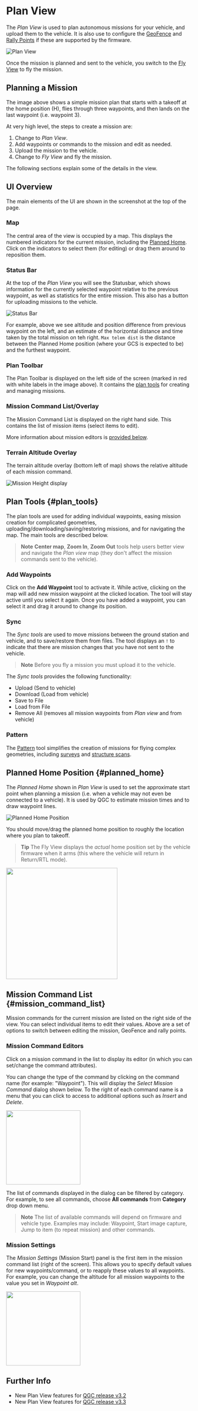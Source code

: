 # Plan View

The *Plan View* is used to plan autonomous missions for your vehicle, and upload them to the vehicle. It is also use to configure the [GeoFence](PlanGeoFence.md) and [Rally Points](PlanRallyPoints.md) if these are supported by the firmware.

![Plan View](../../images/plan/PlanView.png)

Once the mission is planned and sent to the vehicle, you switch to the [Fly View](../FlyView/FlyView.md) to fly the mission.


## Planning a Mission

The image above shows a simple mission plan that starts with a takeoff at the home position (H), 
flies through three waypoints,  and then lands on the last waypoint (i.e. waypoint 3).

At very high level, the steps to create a mission are:

1. Change to *Plan View*.
2. Add waypoints or commands to the mission and edit as needed.
3. Upload the mission to the vehicle.
4. Change to *Fly View* and fly the mission.

The following sections explain some of the details in the view.


## UI Overview

The main elements of the UI are shown in the screenshot at the top of the page.


### Map

The central area of the view is occupied by a map. This displays the numbered indicators for the current mission, including the [Planned Home](#planned_home).
Click on the indicators to select them (for editing) or drag them around to reposition them. 

### Status Bar

At the top of the *Plan View* you will see the Statusbar, which shows information for the currently selected waypoint relative to the previous waypoint, as well as statistics for the entire mission. This also has a button for uploading missions to the vehicle.

![Status Bar](../../images/plan/PlanToolbar.png)

For example, above we see altitude and position difference from previous waypoint on the left, and an estimate of the horizontal distance and time taken by the total mission on teh right. `Max telem dist` is the distance between the Planned Home position (where your GCS is expected to be) and the furthest waypoint.

### Plan Toolbar

The Plan Toolbar is displayed on the left side of the screen (marked in red with white labels in the image above). It contains the [plan tools](#plan_tools) for creating and managing missions.

### Mission Command List/Overlay

The Mission Command List is displayed on the right hand side. This contains the list of mission items (select items to edit).

More information about mission editors is [provided below](#mission_command_list).


### Terrain Altitude Overlay

The terrain altitude overlay (bottom left of map) shows the relative altitude of each mission command.

![Mission Height display](../../images/plan/MissionHeightDisplay.png)


## Plan Tools {#plan_tools}

The plan tools are used for adding individual waypoints, easing mission creation for complicated geometries, uploading/downloading/saving/restoring missions, and for navigating the map. The main tools are described below.

> **Note** **Center map**, **Zoom In**, **Zoom Out** tools help users better view and navigate the *Plan view* map (they don't affect the mission commands sent to the vehicle).


### Add Waypoints

Click on the **Add Waypoint** tool to activate it. While active, clicking on the map will add new mission waypoint at the clicked location. 
The tool will stay active until you select it again. 
Once you have added a waypoint, you can select it and drag it around to change its position.


### Sync

The *Sync tools* are used to move missions between the ground station and vehicle, and to save/restore them from files. 
The tool displays an `!` to indicate that there are mission changes that you have not sent to the vehicle.

> **Note** Before you fly a mission you must upload it to the vehicle.

The *Sync tools* provides the following functionality:

* Upload (Send to vehicle)
* Download (Load from vehicle)
* Save to File
* Load from File
* Remove All (removes all mission waypoints from *Plan view* and from vehicle)


### Pattern

The [Pattern](Pattern.md) tool simplifies the creation of missions for flying complex geometries, including [surveys](../PlanView/Survey.md) and [structure scans](../PlanView/StructureScan.md).


## Planned Home Position {#planned_home}

The *Planned Home* shown in *Plan View* is used to set the approximate start point when planning a mission (i.e. when a vehicle may not even be connected to a vehicle). 
It is used by QGC to estimate mission times and to draw waypoint lines.

![Planned Home Position](../../images/plan/MissionSettingsPlannedHome.jpg)

You should move/drag the planned home position to roughly the location where you plan to takeoff.

> **Tip** The Fly View displays the *actual* home position set by the vehicle firmware when it arms (this where the vehicle will return in Return/RTL mode). 

<img src="../../images/plan/MissionSettingsPlannedHomePositionSection.jpg" style="width: 300px;"/>


## Mission Command List {#mission_command_list}

Mission commands for the current mission are listed on the right side of the view. You can select individual items to edit their values. 
Above are a set of options to switch between editing the mission, GeoFence and rally points.


### Mission Command Editors

Click on a mission command in the list to display its editor (in which you can set/change the command attributes).

You can change the type of the command by clicking on the command name (for example: "Waypoint"). 
This will display the *Select Mission Command* dialog shown below. To the right of each command name is a menu that you can click to access to additional options such as *Insert* and *Delete*.

<img src="../../images/plan/MissionCommands.png" style="width: 200px;"/>

The list of commands displayed in the dialog can be filtered by category. For example, to see all commands, choose **All commands** from **Category** drop down menu. 

> **Note** The list of available commands will depend on firmware and vehicle type. Examples may include: Waypoint, Start image capture, Jump to item (to repeat mission) and other commands.


### Mission Settings

The *Mission Settings* (Mission Start) panel is the first item in the mission command list (right of the screen). 
This allows you to specify default values for new waypoints/command, or to reapply these values to all waypoints. 
For example, you can change the altitude for all mission waypoints to the value you set in *Waypoint alt*.

<img src="../../images/plan/MissionSettings.png" style="width: 200px;"/>



## Further Info

* New Plan View features for [QGC release v3.2](../releases/stable_v3.2_long.md#plan_view)
* New Plan View features for [QGC release v3.3](../releases/stable_v3.3_long.md#plan_view)